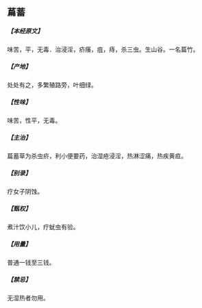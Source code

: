 ## 萹蓄

##### 【本经原文】
味苦，平，无毒．治浸淫，疥瘙，疽，痔，杀三虫。生山谷。一名萹竹。
##### 【产地】
处处有之，多繁殖路旁，叶细绿。
##### 【性味】
味苦，性平，无毒。
##### 【主治】
萹蓄草为杀虫疥，利小便要药，治湿疮浸淫，热淋涩痛，热疾黄疸。
##### 【别录】
疗女子阴蚀。
##### 【甄权】
煮汁饮小儿，疗蚘虫有验。
##### 【用量】
普通一钱至三钱。
##### 【禁忌】
无湿热者勿用。